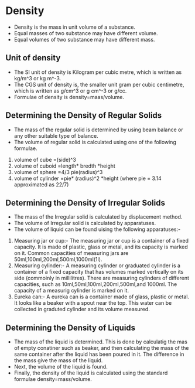# Density 
- Density is the mass in unit volume of a substance.
- Equal masses of two substance may have different volume.
- Equal volumes of two substance may have different mass.
## Unit of density 
- The SI unit of density is Kilogram per cubic metre, which is written  as kg/m^3 or kg m^-3.
- The CGS unit of density is, the smaller unit gram per cubic centimetre, which is written as g/cm^3 or g cm^-3 or g/cc.
- Formulae of density is density=maas/volume.
## Determining the Density of Regular Solids 
- The mass of the regular solid is determined by using beam balance or any other suitable type of balance.
- The volume of regular solid is calculated using one of the following formulae.
1. volume of cube =(side)^3
2. volume of cuboid =length* bredth *height 
3. volume of sphere =4/3 pie(radius)^3
4. volume of cylinder =pie* (radius)^2 *height (where pie = 3.14 approximated as 22/7)
## Determining the Density of Irregular Solids
- The mass of the Irregular solid is calculated by displacement method.
- The volume of Irregular solid is calculated by apparatuses.
- The volume of liquid can be found uising the following apparatuses:- 
1. Measuring jar or cup:- The measuring jar or cup is a container of a fixed capacity. It is made of plastic, glass or metal, and its capacity is marked on it. Common capacities of measuring jars are 50ml,100ml,200ml,500ml,1000ml(1l).
2. Measuring cylinder:- A measuring cylinder or graduated cylinder is a container of a fixed capacity that has volumes marked vertically on its side (commoinly in millilitres). There are measuring cylinders of different capacities, such as 10ml,50ml,100ml,200ml,500ml,and 1000ml. The capacity of a measurig cylinder is marked on it.
3. Eureka can:- A eureka can is a container made of glass, plastic or metal. It looks like a beaker with a spout near the top. This water can be collected in graduted cylinder and its volume measured. 
## Determining the Density of Liquids 
- The mass of the liquid is determined. This is done by calculatig the mas of empty conatiner such as beaker, and then calculating the mass of the same container after the liquid has been poured in it. The difference in the mass give the mass of the liquid.
- Next, the volume of the liquid is found.
- Finally, the density of the liquid is calculated using the standard formulae density=mass/volume.
